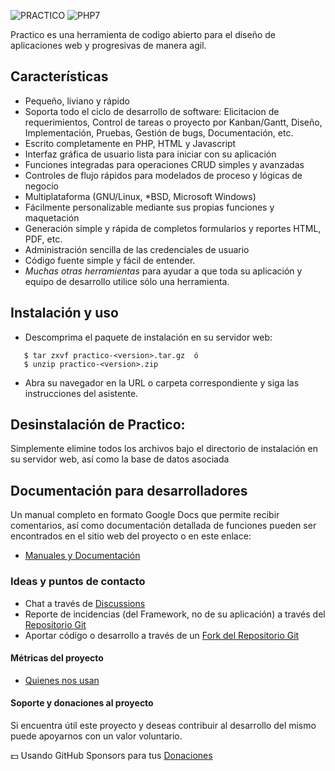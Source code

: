 ![PRACTICO](https://github.com/unix4you2/practico/raw/master/dev/logo/01b.png)
![PHP7](https://github.com/unix4you2/practico/raw/master/dev/misc/php7.png)

Practico es una herramienta de codigo abierto para el diseño de aplicaciones web y progresivas de manera agil.

## Características

 - Pequeño, liviano y rápido
 - Soporta todo el ciclo de desarrollo de software: Elicitacion de requerimientos, Control de tareas o proyecto por Kanban/Gantt, Diseño, Implementación, Pruebas, Gestión de bugs, Documentación, etc.
 - Escrito completamente en PHP, HTML y Javascript
 - Interfaz gráfica de usuario lista para iniciar con su aplicación
 - Funciones integradas para operaciones CRUD simples y avanzadas
 - Controles de flujo rápidos para modelados de proceso y lógicas de negocio
 - Multiplataforma (GNU/Linux, *BSD, Microsoft Windows)
 - Fácilmente personalizable mediante sus propias funciones y maquetación
 - Generación simple y rápida de completos formularios y reportes HTML, PDF, etc.
 - Administración sencilla de las credenciales de usuario
 - Código fuente simple y fácil de entender.
 - _Muchas otras herramientas_ para ayudar a que toda su aplicación y equipo de desarrollo utilice sólo una herramienta.

## Instalación y uso

 * Descomprima el paquete de instalación en su servidor web:
```
   $ tar zxvf practico-<version>.tar.gz  ó
   $ unzip practico-<version>.zip
```
 * Abra su navegador en la URL o carpeta correspondiente y siga las instrucciones
   del asistente.

## Desinstalación de Practico:

  Simplemente elimine todos los archivos bajo el directorio de
  instalación en su servidor web, así como la base de datos asociada

## Documentación para desarrolladores
Un manual completo en formato Google Docs que permite recibir comentarios, así como documentación detallada de funciones pueden ser encontrados en el sitio web del proyecto o en este enlace:

 * [Manuales y Documentación](https://www.practico.org/documentaci%C3%B3n)

### Ideas y puntos de contacto

 * Chat a través de [Discussions](https://github.com/unix4you2/practico/discussions)
 * Reporte de incidencias (del Framework, no de su aplicación) a través del [Repositorio Git](https://github.com/unix4you2/practico/issues)
 * Aportar código o desarrollo a través de un [Fork del Repositorio Git](https://github.com/unix4you2/practico/fork)


#### Métricas del proyecto

 * [Quienes nos usan](https://www.practico.org/documentaci%C3%B3n/estad%C3%ADsticas-de-uso)

#### Soporte y donaciones al proyecto

Si encuentra útil este proyecto y deseas contribuir al desarrollo del mismo puede apoyarnos con un valor voluntario.

💵 Usando GitHub Sponsors para tus [Donaciones](https://github.com/sponsors/unix4you2/)